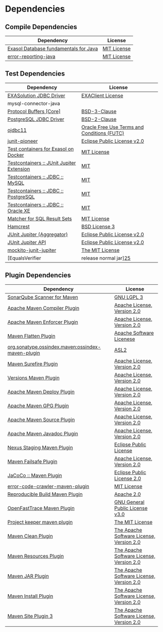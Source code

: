<!-- @formatter:off -->
# Dependencies

## Compile Dependencies

| Dependency                                 | License          |
| ------------------------------------------ | ---------------- |
| [Exasol Database fundamentals for Java][0] | [MIT License][1] |
| [error-reporting-java][2]                  | [MIT License][3] |

## Test Dependencies

| Dependency                                      | License                                           |
| ----------------------------------------------- | ------------------------------------------------- |
| [EXASolution JDBC Driver][4]                    | [EXAClient License][5]                            |
| mysql-connector-java                            |                                                   |
| [Protocol Buffers [Core]][6]                    | [BSD-3-Clause][7]                                 |
| [PostgreSQL JDBC Driver][8]                     | [BSD-2-Clause][9]                                 |
| [ojdbc11][10]                                   | [Oracle Free Use Terms and Conditions (FUTC)][11] |
| [junit-pioneer][12]                             | [Eclipse Public License v2.0][13]                 |
| [Test containers for Exasol on Docker][14]      | [MIT License][15]                                 |
| [Testcontainers :: JUnit Jupiter Extension][16] | [MIT][17]                                         |
| [Testcontainers :: JDBC :: MySQL][16]           | [MIT][17]                                         |
| [Testcontainers :: JDBC :: PostgreSQL][16]      | [MIT][17]                                         |
| [Testcontainers :: JDBC :: Oracle XE][16]       | [MIT][17]                                         |
| [Matcher for SQL Result Sets][18]               | [MIT License][19]                                 |
| [Hamcrest][20]                                  | [BSD License 3][21]                               |
| [JUnit Jupiter (Aggregator)][22]                | [Eclipse Public License v2.0][13]                 |
| [JUnit Jupiter API][22]                         | [Eclipse Public License v2.0][13]                 |
| [mockito-junit-jupiter][23]                     | [The MIT License][24]                             |
| [EqualsVerifier | release normal jar][25]       | [Apache License, Version 2.0][26]                 |

## Plugin Dependencies

| Dependency                                              | License                                        |
| ------------------------------------------------------- | ---------------------------------------------- |
| [SonarQube Scanner for Maven][27]                       | [GNU LGPL 3][28]                               |
| [Apache Maven Compiler Plugin][29]                      | [Apache License, Version 2.0][26]              |
| [Apache Maven Enforcer Plugin][30]                      | [Apache License, Version 2.0][26]              |
| [Maven Flatten Plugin][31]                              | [Apache Software Licenese][26]                 |
| [org.sonatype.ossindex.maven:ossindex-maven-plugin][32] | [ASL2][33]                                     |
| [Maven Surefire Plugin][34]                             | [Apache License, Version 2.0][26]              |
| [Versions Maven Plugin][35]                             | [Apache License, Version 2.0][26]              |
| [Apache Maven Deploy Plugin][36]                        | [Apache License, Version 2.0][26]              |
| [Apache Maven GPG Plugin][37]                           | [Apache License, Version 2.0][26]              |
| [Apache Maven Source Plugin][38]                        | [Apache License, Version 2.0][26]              |
| [Apache Maven Javadoc Plugin][39]                       | [Apache License, Version 2.0][26]              |
| [Nexus Staging Maven Plugin][40]                        | [Eclipse Public License][41]                   |
| [Maven Failsafe Plugin][42]                             | [Apache License, Version 2.0][26]              |
| [JaCoCo :: Maven Plugin][43]                            | [Eclipse Public License 2.0][44]               |
| [error-code-crawler-maven-plugin][45]                   | [MIT License][46]                              |
| [Reproducible Build Maven Plugin][47]                   | [Apache 2.0][33]                               |
| [OpenFastTrace Maven Plugin][48]                        | [GNU General Public License v3.0][49]          |
| [Project keeper maven plugin][50]                       | [The MIT License][51]                          |
| [Maven Clean Plugin][52]                                | [The Apache Software License, Version 2.0][33] |
| [Maven Resources Plugin][53]                            | [The Apache Software License, Version 2.0][33] |
| [Maven JAR Plugin][54]                                  | [The Apache Software License, Version 2.0][33] |
| [Maven Install Plugin][55]                              | [The Apache Software License, Version 2.0][33] |
| [Maven Site Plugin 3][56]                               | [The Apache Software License, Version 2.0][33] |

[0]: https://github.com/exasol/db-fundamentals-java/
[1]: https://github.com/exasol/db-fundamentals-java/blob/main/LICENSE
[2]: https://github.com/exasol/error-reporting-java/
[3]: https://github.com/exasol/error-reporting-java/blob/main/LICENSE
[4]: http://www.exasol.com
[5]: https://docs.exasol.com/db/latest/connect_exasol/drivers/jdbc.htm
[6]: https://developers.google.com/protocol-buffers
[7]: https://opensource.org/licenses/BSD-3-Clause
[8]: https://jdbc.postgresql.org
[9]: https://jdbc.postgresql.org/license/
[10]: https://www.oracle.com/database/technologies/maven-central-guide.html
[11]: https://www.oracle.com/downloads/licenses/oracle-free-license.html
[12]: https://junit-pioneer.org/
[13]: https://www.eclipse.org/legal/epl-v20.html
[14]: https://github.com/exasol/exasol-testcontainers/
[15]: https://github.com/exasol/exasol-testcontainers/blob/main/LICENSE
[16]: https://testcontainers.org
[17]: http://opensource.org/licenses/MIT
[18]: https://github.com/exasol/hamcrest-resultset-matcher/
[19]: https://github.com/exasol/hamcrest-resultset-matcher/blob/main/LICENSE
[20]: http://hamcrest.org/JavaHamcrest/
[21]: http://opensource.org/licenses/BSD-3-Clause
[22]: https://junit.org/junit5/
[23]: https://github.com/mockito/mockito
[24]: https://github.com/mockito/mockito/blob/main/LICENSE
[25]: https://www.jqno.nl/equalsverifier
[26]: https://www.apache.org/licenses/LICENSE-2.0.txt
[27]: http://sonarsource.github.io/sonar-scanner-maven/
[28]: http://www.gnu.org/licenses/lgpl.txt
[29]: https://maven.apache.org/plugins/maven-compiler-plugin/
[30]: https://maven.apache.org/enforcer/maven-enforcer-plugin/
[31]: https://www.mojohaus.org/flatten-maven-plugin/
[32]: https://sonatype.github.io/ossindex-maven/maven-plugin/
[33]: http://www.apache.org/licenses/LICENSE-2.0.txt
[34]: https://maven.apache.org/surefire/maven-surefire-plugin/
[35]: https://www.mojohaus.org/versions-maven-plugin/
[36]: https://maven.apache.org/plugins/maven-deploy-plugin/
[37]: https://maven.apache.org/plugins/maven-gpg-plugin/
[38]: https://maven.apache.org/plugins/maven-source-plugin/
[39]: https://maven.apache.org/plugins/maven-javadoc-plugin/
[40]: http://www.sonatype.com/public-parent/nexus-maven-plugins/nexus-staging/nexus-staging-maven-plugin/
[41]: http://www.eclipse.org/legal/epl-v10.html
[42]: https://maven.apache.org/surefire/maven-failsafe-plugin/
[43]: https://www.jacoco.org/jacoco/trunk/doc/maven.html
[44]: https://www.eclipse.org/legal/epl-2.0/
[45]: https://github.com/exasol/error-code-crawler-maven-plugin/
[46]: https://github.com/exasol/error-code-crawler-maven-plugin/blob/main/LICENSE
[47]: http://zlika.github.io/reproducible-build-maven-plugin
[48]: https://github.com/itsallcode/openfasttrace-maven-plugin
[49]: https://www.gnu.org/licenses/gpl-3.0.html
[50]: https://github.com/exasol/project-keeper/
[51]: https://github.com/exasol/project-keeper/blob/main/LICENSE
[52]: http://maven.apache.org/plugins/maven-clean-plugin/
[53]: http://maven.apache.org/plugins/maven-resources-plugin/
[54]: http://maven.apache.org/plugins/maven-jar-plugin/
[55]: http://maven.apache.org/plugins/maven-install-plugin/
[56]: http://maven.apache.org/plugins/maven-site-plugin/
